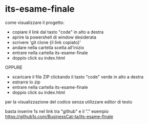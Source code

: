# its-esame-finale

come visualizzare il progetto:

- copiare il link dal tasto "code" in alto a destra
- aprire la powershell di window desiderata
- scrivere 'git clone {il link copiato}'
- andare nella cartella scelta all'inizio
- entrare nella cartella its-esame-finale
- doppio click su index.html

OPPURE

- scaricare il file ZIP clickando il tasto "code" verde in alto a destra
- estrarre lo zip
- entrare nella cartella its-esame-finale
- doppio click su index.html

per la visualizzazione del codice senza utilizzare editor di testo

basta inserire 1s nel link tra "github" e il "." esempio https://github1s.com/BusinessCat-ta/its-esame-finale
